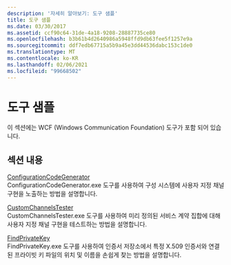 ```yaml
---
description: '자세히 알아보기: 도구 샘플'
title: 도구 샘플
ms.date: 03/30/2017
ms.assetid: ccf90c64-31de-4a18-9208-28887735ce80
ms.openlocfilehash: b3b61b4d2640986a5948ffd9db63fee5f1257e9a
ms.sourcegitcommit: ddf7edb67715a5b9a45e3dd44536dabc153c1de0
ms.translationtype: MT
ms.contentlocale: ko-KR
ms.lasthandoff: 02/06/2021
ms.locfileid: "99668502"
---
```

# <a name="tool-samples"></a>도구 샘플

이 섹션에는 WCF (Windows Communication Foundation) 도구가 포함 되어 있습니다.  
  
## <a name="in-this-section"></a>섹션 내용  

 [ConfigurationCodeGenerator](configurationcodegenerator.md)  
 ConfigurationCodeGenerator.exe 도구를 사용하여 구성 시스템에 사용자 지정 채널 구현을 노출하는 방법을 설명합니다.  
  
 [CustomChannelsTester](customchannelstester.md)  
 CustomChannelsTester.exe 도구를 사용하여 미리 정의된 서비스 계약 집합에 대해 사용자 지정 채널 구현을 테스트하는 방법을 설명합니다.  
  
 [FindPrivateKey](findprivatekey.md)  
 FindPrivateKey.exe 도구를 사용하여 인증서 저장소에서 특정 X.509 인증서와 연결된 프라이빗 키 파일의 위치 및 이름을 손쉽게 찾는 방법을 설명합니다.
